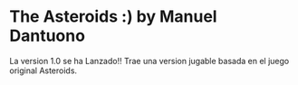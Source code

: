# The Asteroids :) by Manuel Dantuono

La version 1.0 se ha Lanzado!!
Trae una version jugable basada en el juego original Asteroids.
